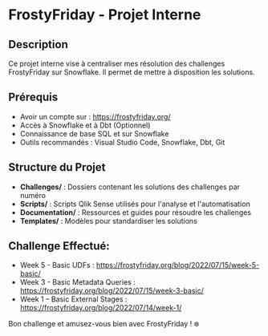 # FrostyFriday - Projet Interne

## Description
Ce projet interne vise à centraliser mes résolution des challenges FrostyFriday sur Snowflake. Il permet de mettre à disposition les solutions. 

## Prérequis
- Avoir un compte sur : https://frostyfriday.org/
- Accès à Snowflake et à Dbt (Optionnel)
- Connaissance de base SQL et sur Snowflake
- Outils recommandés : Visual Studio Code, Snowflake, Dbt, Git

## Structure du Projet
- **Challenges/** : Dossiers contenant les solutions des challenges par numéro
- **Scripts/** : Scripts Qlik Sense utilisés pour l'analyse et l'automatisation
- **Documentation/** : Ressources et guides pour résoudre les challenges
- **Templates/** : Modèles pour standardiser les solutions

## Challenge Effectué:
- Week 5 - Basic	UDFs : https://frostyfriday.org/blog/2022/07/15/week-5-basic/
- Week 3 - Basic	Metadata Queries : https://frostyfriday.org/blog/2022/07/15/week-3-basic/
- Week 1 – Basic	External Stages : https://frostyfriday.org/blog/2022/07/14/week-1/ 

Bon challenge et amusez-vous bien avec FrostyFriday ! ❄️


